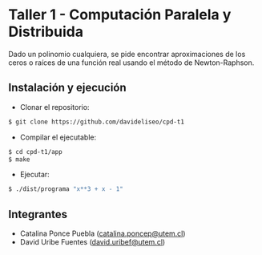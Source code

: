 # Taller 1 - Computación Paralela y Distribuida

Dado un polinomio cualquiera, se pide encontrar aproximaciones de los ceros o raíces de una función real usando el método de Newton-Raphson.

## Instalación y ejecución

- Clonar el repositorio:

```bash
$ git clone https://github.com/davideliseo/cpd-t1
```

- Compilar el ejecutable:

```bash
$ cd cpd-t1/app
$ make
```

- Ejecutar:

```bash
$ ./dist/programa "x**3 + x - 1"
```

## Integrantes

- Catalina Ponce Puebla (catalina.poncep@utem.cl)
- David Uribe Fuentes (david.uribef@utem.cl)
